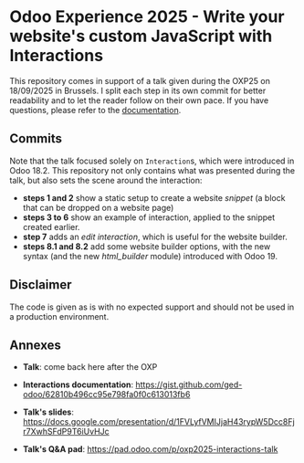 # Odoo Experience 2025 - Write your website's custom JavaScript with Interactions

This repository comes in support of a talk given during the OXP25 on 18/09/2025 in Brussels.
I split each step in its own commit for better readability and to let the reader follow on
their own pace. If you have questions, please refer to the [documentation](https://gist.github.com/ged-odoo/62810b496cc95e798fa0f0c613013fb6).

## Commits

Note that the talk focused solely on `Interaction`s, which were introduced in Odoo 18.2.
This repository not only contains what was presented during the talk, but also sets the scene
around the interaction:

- **steps 1 and 2** show a static setup to create a website *snippet* (a block that can be
dropped on a website page)
- **steps 3 to 6** show an example of interaction, applied to the snippet created earlier.
- **step 7** adds an *edit interaction*, which is useful for the website builder.
- **steps 8.1 and 8.2** add some website builder options, with the new syntax (and the new
*html_builder* module) introduced with Odoo 19.

## Disclaimer

The code is given as is with no expected support and should not be used in a production environment.

## Annexes

- **Talk**: come back here after the OXP
- **Interactions documentation**: https://gist.github.com/ged-odoo/62810b496cc95e798fa0f0c613013fb6

- **Talk's slides**: https://docs.google.com/presentation/d/1FVLyfVMIJjaH43rypW5Dcc8Fjr7XwhSFdP9T6iUvHJc
- **Talk's Q&A pad**: https://pad.odoo.com/p/oxp2025-interactions-talk
